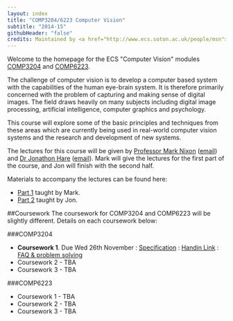 ```yaml
---
layout: index
title: "COMP3204/6223 Computer Vision"
subtitle: "2014-15"
githubHeader: "false"
credits: Maintained by <a href="http://www.ecs.soton.ac.uk/people/msn">Professor Mark Nixon</a> and <a href="http://www.ecs.soton.ac.uk/people/jsh2">Dr Jonathon Hare</a>.
---
```


Welcome to the homepage for the ECS "Computer Vision" modules [COMP3204](https://secure.ecs.soton.ac.uk/module/COMP3204) and [COMP6223](https://secure.ecs.soton.ac.uk/module/COMP6223).

The challenge of computer vision is to develop a computer based system with the capabilities of the human eye-brain system. It is therefore primarily concerned with the problem of capturing and making sense of digital images. The field draws heavily on many subjects including digital image processing, artificial intelligence, computer graphics and psychology.

This course will explore some of the basic principles and techniques from these areas which are currently being used in real-world computer vision systems and the research and development of new systems.

The lectures for this course will be given by [Professor Mark Nixon](http://www.ecs.soton.ac.uk/people/msn) ([email](mailto:msn@ecs.soton.ac.uk)) and <a href="http://www.ecs.soton.ac.uk/people/jsh2">Dr Jonathon Hare</a> ([email](mailto:jsh2@ecs.soton.ac.uk)). Mark will give the lectures for the first part of the course, and Jon will finish with the second half.

Materials to accompany the lectures can be found here:

* [Part 1](part1.html) taught by Mark.
* [Part 2](part2.html) taught by Jon.

##Coursework
The coursework for COMP3204 and COMP6223 will be slightly different. Details on each coursework below:

###COMP3204

* **Coursework 1**. Due Wed 26th November : [Specification](cw/coursework1.html) : [Handin Link](https://handin.ecs.soton.ac.uk/handin/1415/COMP3204/1/) : [FAQ & problem solving](cw/coursework1-faq.html)
* Coursework 2 - TBA
* Coursework 3 - TBA

###COMP6223

* Coursework 1 - TBA
* Coursework 2 - TBA
* Coursework 3 - TBA
